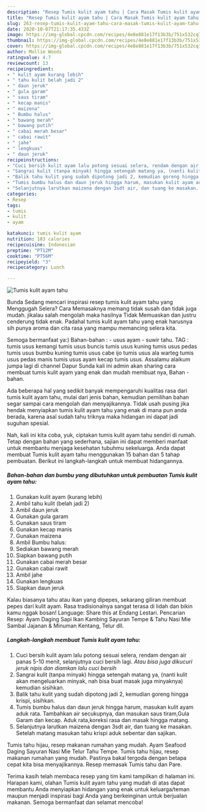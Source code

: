 ```yaml
---
description: "Resep Tumis kulit ayam tahu | Cara Masak Tumis kulit ayam tahu Yang Paling Enak"
title: "Resep Tumis kulit ayam tahu | Cara Masak Tumis kulit ayam tahu Yang Paling Enak"
slug: 263-resep-tumis-kulit-ayam-tahu-cara-masak-tumis-kulit-ayam-tahu-yang-paling-enak
date: 2020-10-07T21:17:35.433Z
image: https://img-global.cpcdn.com/recipes/4e8e881e17f13b3b/751x532cq70/tumis-kulit-ayam-tahu-foto-resep-utama.jpg
thumbnail: https://img-global.cpcdn.com/recipes/4e8e881e17f13b3b/751x532cq70/tumis-kulit-ayam-tahu-foto-resep-utama.jpg
cover: https://img-global.cpcdn.com/recipes/4e8e881e17f13b3b/751x532cq70/tumis-kulit-ayam-tahu-foto-resep-utama.jpg
author: Mollie Woods
ratingvalue: 4.7
reviewcount: 13
recipeingredient:
- " kulit ayam kurang lebih"
- " tahu kulit belah jadi 2"
- " daun jeruk"
- " gula garam"
- " saus tiram"
- " kecap manis"
- " maizena"
- " Bumbu halus"
- " bawang merah"
- " bawang putih"
- " cabai merah besar"
- " cabai rawit"
- " jahe"
- " lengkuas"
- " daun jeruk"
recipeinstructions:
- "Cuci bersih kulit ayam lalu potong sesuai selera, rendam dengan air panas 5-10 menit, selanjutnya cuci bersih lagi. *Atau bisa juga dikucuri jeruk nipis dan diamkan lalu cuci bersih*"
- "Sangrai kulit (tanpa minyak) hingga setengah matang ya, (nanti kulit akan mengeluarkan minyak, nah bisa buat masak juga minyaknya) kemudian sisihkan."
- "Balik tahu kulit yang sudah dipotong jadi 2, kemudian goreng hingga krispi, sisihkan."
- "Tumis bumbu halus dan daun jeruk hingga harum, masukan kulit ayam aduk rata. Tambahkan air secukupnya, dan masukan saus tiram,Gula Garam dan kecap. Aduk rata,koreksi rasa dan masak hingga matang."
- "Selanjutnya larutkan maizena dengan 3sdt air, dan tuang ke masakan. Setelah matang masukan tahu krispi aduk sebentar dan sajikan."
categories:
- Resep
tags:
- tumis
- kulit
- ayam

katakunci: tumis kulit ayam 
nutrition: 183 calories
recipecuisine: Indonesian
preptime: "PT12M"
cooktime: "PT56M"
recipeyield: "3"
recipecategory: Lunch

---
```



![Tumis kulit ayam tahu](https://img-global.cpcdn.com/recipes/4e8e881e17f13b3b/751x532cq70/tumis-kulit-ayam-tahu-foto-resep-utama.jpg)

Bunda Sedang mencari inspirasi resep tumis kulit ayam tahu yang Menggugah Selera? Cara Memasaknya memang tidak susah dan tidak juga mudah. jikalau salah mengolah maka hasilnya Tidak Memuaskan dan justru cenderung tidak enak. Padahal tumis kulit ayam tahu yang enak harusnya sih punya aroma dan cita rasa yang mampu memancing selera kita.

Semoga bermanfaat ya:) Bahan-bahan : - usus ayam - suwir tahu. TAG : tumis usus kemangi tumis usus buncis tumis usus kuning tumis usus pedas tumis usus bumbu kuning tumis usus cabe ijo tumis usus ala warteg tumis usus pedas manis tumis usus ayam kecap tumis usus. Assalamu alaikum jumpa lagi di channel Dapur Sunda kali ini admin akan sharing cara membuat tumis kulit ayam yang enak dan mudah membuat nya, Bahan - bahan.

Ada beberapa hal yang sedikit banyak mempengaruhi kualitas rasa dari tumis kulit ayam tahu, mulai dari jenis bahan, kemudian pemilihan bahan segar sampai cara mengolah dan menyajikannya. Tidak usah pusing jika hendak menyiapkan tumis kulit ayam tahu yang enak di mana pun anda berada, karena asal sudah tahu triknya maka hidangan ini dapat jadi suguhan spesial.


Nah, kali ini kita coba, yuk, ciptakan tumis kulit ayam tahu sendiri di rumah. Tetap dengan bahan yang sederhana, sajian ini dapat memberi manfaat untuk membantu menjaga kesehatan tubuhmu sekeluarga. Anda dapat membuat Tumis kulit ayam tahu menggunakan 15 bahan dan 5 tahap pembuatan. Berikut ini langkah-langkah untuk membuat hidangannya.

<!--inarticleads1-->

##### Bahan-bahan dan bumbu yang dibutuhkan untuk pembuatan Tumis kulit ayam tahu:

1. Gunakan  kulit ayam (kurang lebih)
1. Ambil  tahu kulit (belah jadi 2)
1. Ambil  daun jeruk
1. Gunakan  gula garam
1. Gunakan  saus tiram
1. Gunakan  kecap manis
1. Gunakan  maizena
1. Ambil  Bumbu halus:
1. Sediakan  bawang merah
1. Siapkan  bawang putih
1. Gunakan  cabai merah besar
1. Gunakan  cabai rawit
1. Ambil  jahe
1. Gunakan  lengkuas
1. Siapkan  daun jeruk


Kalau biasanya tahu atau ikan yang dipepes, sekarang giliran membuat pepes dari kulit ayam. Rasa tradisionalnya sangat terasa di lidah dan bikin kamu nggak bosan! Language: Share this at Endang Lestari. Pencarian Resep: Ayam Daging Sapi Ikan Kambing Sayuran Tempe &amp; Tahu Nasi Mie Sambal Jajanan &amp; Minuman Kentang, Telur dll. 

<!--inarticleads2-->

##### Langkah-langkah membuat Tumis kulit ayam tahu:

1. Cuci bersih kulit ayam lalu potong sesuai selera, rendam dengan air panas 5-10 menit, selanjutnya cuci bersih lagi. *Atau bisa juga dikucuri jeruk nipis dan diamkan lalu cuci bersih*
1. Sangrai kulit (tanpa minyak) hingga setengah matang ya, (nanti kulit akan mengeluarkan minyak, nah bisa buat masak juga minyaknya) kemudian sisihkan.
1. Balik tahu kulit yang sudah dipotong jadi 2, kemudian goreng hingga krispi, sisihkan.
1. Tumis bumbu halus dan daun jeruk hingga harum, masukan kulit ayam aduk rata. Tambahkan air secukupnya, dan masukan saus tiram,Gula Garam dan kecap. Aduk rata,koreksi rasa dan masak hingga matang.
1. Selanjutnya larutkan maizena dengan 3sdt air, dan tuang ke masakan. Setelah matang masukan tahu krispi aduk sebentar dan sajikan.


Tumis tahu hijau, resep makanan rumahan yang mudah. Ayam Seafood Daging Sayuran Nasi Mie Telur Tahu Tempe. Tumis tahu hijau, resep makanan rumahan yang mudah. Pastinya bakal tergoda dengan betapa cepat kita bisa menyajikannya. Resep memasak Tumis tahu dan Pare. 

Terima kasih telah membaca resep yang tim kami tampilkan di halaman ini. Harapan kami, olahan Tumis kulit ayam tahu yang mudah di atas dapat membantu Anda menyiapkan hidangan yang enak untuk keluarga/teman maupun menjadi inspirasi bagi Anda yang berkeinginan untuk berjualan makanan. Semoga bermanfaat dan selamat mencoba!
